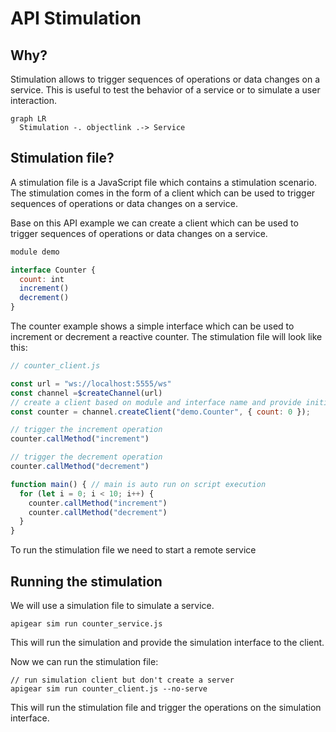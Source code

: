 # API Stimulation

## Why?

Stimulation allows to trigger sequences of operations or data changes on a service. This is useful to test the behavior of a service or to simulate a user interaction.

```mermaid
graph LR
  Stimulation -. objectlink .-> Service
```

## Stimulation file?

A stimulation file is a JavaScript file which contains a stimulation scenario. The stimulation comes in the form of a client which can be used to trigger sequences of operations or data changes on a service.

Base on this API example we can create a client which can be used to trigger sequences of operations or data changes on a service.

```javascript
module demo

interface Counter {
  count: int
  increment()
  decrement()
}
```


The counter example shows a simple interface which can be used to increment or decrement a reactive counter. The stimulation file will look like this:

```javascript
// counter_client.js

const url = "ws://localhost:5555/ws"
const channel =$createChannel(url)
// create a client based on module and interface name and provide initial properties
const counter = channel.createClient("demo.Counter", { count: 0 });

// trigger the increment operation
counter.callMethod("increment")

// trigger the decrement operation
counter.callMethod("decrement")

function main() { // main is auto run on script execution
  for (let i = 0; i < 10; i++) {
    counter.callMethod("increment")
    counter.callMethod("decrement")
  }
}
```

To run the stimulation file we need to start a remote service

## Running the stimulation


We will use a simulation file to simulate a service. 

```
apigear sim run counter_service.js
```

This will run the simulation and provide the simulation interface to the client.

Now we can run the stimulation file:

```
// run simulation client but don't create a server
apigear sim run counter_client.js --no-serve
```

This will run the stimulation file and trigger the operations on the simulation interface.
